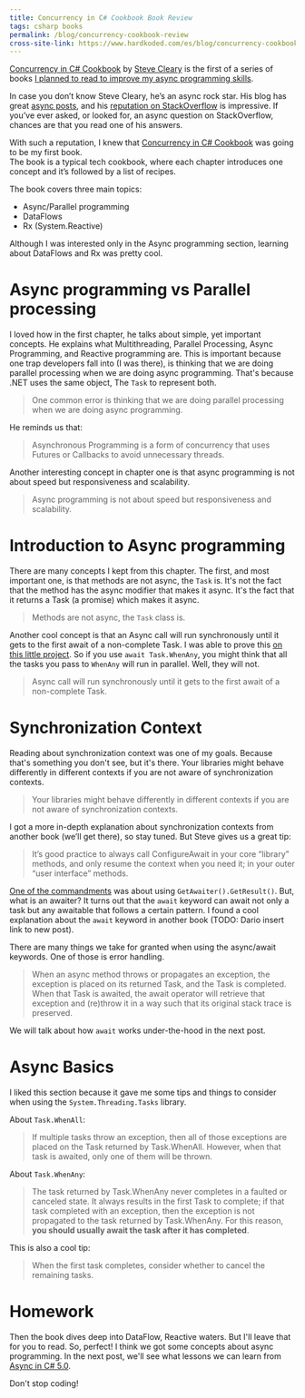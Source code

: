 ```yaml
---
title: Concurrency in C# Cookbook Book Review 
tags: csharp books
permalink: /blog/concurrency-cookbook-review
cross-site-link: https://www.hardkoded.com/es/blog/concurrency-cookbook-review
---
```


[Concurrency in C# Cookbook](https://www.amazon.com/gp/product/B00KCY2CB4) by [Steve Cleary](https://twitter.com/aSteveCleary) is the first of a series of books [I planned to read to improve my async programming skills](https://www.hardkoded.com/blog/going-deeper-async).


In case you don’t know Steve Cleary, he’s an async rock star. His blog has great [async posts](https://blog.stephencleary.com/2012/02/async-and-await.html), and his [reputation on StackOverflow](https://stackoverflow.com/users/263693/stephen-cleary) is impressive. If you’ve ever asked, or looked for, an async question on StackOverflow, chances are that you read one of his answers.

With such a reputation, I knew that [Concurrency in C# Cookbook](https://www.amazon.com/gp/product/B00KCY2CB4) was going to be my first book.  
The book is a typical tech cookbook, where each chapter introduces one concept and it’s followed by a list of recipes.

The book covers three main topics: 
 * Async/Parallel programming
 * DataFlows
 * Rx (System.Reactive)

Although I was interested only in the Async programming section, learning about DataFlows and Rx was pretty cool.

# Async programming vs Parallel processing

I loved how in the first chapter, he talks about simple, yet important concepts. He explains what Multithreading, Parallel Processing, Async Programming, and Reactive programming are. This is important because one trap developers fall into (I was there), is thinking that we are doing parallel processing when we are doing async programming. That's because .NET uses the same object, The `Task` to represent both.

>One common error is thinking that we are doing parallel processing when we are doing async programming.

He reminds us that:

>Asynchronous Programming is a form of concurrency that uses Futures or Callbacks to avoid unnecessary threads.

Another interesting concept in chapter one is that async programming is not about speed but responsiveness and scalability.

>Async programming is not about speed but responsiveness and scalability.

# Introduction to Async programming

There are many concepts I kept from this chapter. The first, and most important one, is that methods are not async, the `Task` is. It's not the fact that the method has the async modifier that makes it async. It's the fact that it returns a Task (a promise) which makes it async.

>Methods are not async, the `Task` class is.

Another cool concept is that an Async call will run synchronously until it gets to the first await of a non-complete Task. I was able to prove this [on this little project](https://github.com/kblok/async-programming-talk/blob/master/AwaitDemo/Program.cs). So if you use `await Task.WhenAny`, you might think that all the tasks you pass to `WhenAny` will run in parallel. Well, they will not.

>Async call will run synchronously until it gets to the first await of a non-complete Task.

# Synchronization Context

Reading about synchronization context was one of my goals. Because that's something you don't see, but it's there. Your libraries might behave differently in different contexts if you are not aware of synchronization contexts.

>Your libraries might behave differently in different contexts if you are not aware of synchronization contexts.

I got a more in-depth explanation about synchronization contexts from another book (we’ll get there), so stay tuned. But Steve gives us a great tip:

>It’s good practice to always call ConfigureAwait in your core “library” methods, and only resume the context when you need it; in your outer “user interface” methods.

[One of the commandments](https://www.hardkoded.com/blog/going-deeper-async) was about using `GetAwaiter().GetResult()`. But, what is an awaiter? 
It turns out that the `await` keyword can await not only a task but any awaitable that follows a certain pattern. I found a cool explanation about the `await` keyword in another book (TODO: Dario insert link to new post).

There are many things we take for granted when using the async/await keywords. One of those is error handling.

>When an async method throws or propagates an exception,​ the exception is placed on its returned Task, and the Task is completed. When that Task is awaited, the await operator will retrieve that exception and (re)throw it in a way such that its original stack trace is preserved.


We will talk about how `await` works under-the-hood in the next post.

# Async Basics

I liked this section because it gave me some tips and things to consider when using the `System.Threading.Tasks` library.

About `Task.WhenAll`:

>If multiple tasks throw an exception, then all of those exceptions are placed on the Task returned by Task.WhenAll. However, when that task is awaited, only one of them will be thrown.

About `Task.WhenAny`:

>The task returned by Task.WhenAny never completes in a faulted or canceled state. It always results in the first Task to complete; if that task completed with an exception, then the exception is not propagated to the task returned by Task.WhenAny. For this reason, **you should usually await the task after it has completed**.

This is also a cool tip:

>When the first task completes, consider whether to cancel the remaining tasks.

# Homework

Then the book dives deep into DataFlow, Reactive waters. But I'll leave that for you to read.
So, perfect! I think we got some concepts about async programming. In the next post, we'll see what lessons we can learn from [Async in C# 5.0](https://www.amazon.com/Async-5-0-Unleash-Power/dp/1449337163).

Don't stop coding!